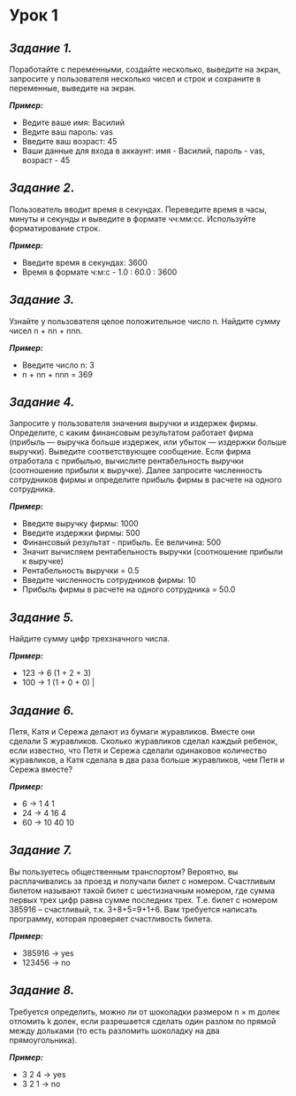 # **Урок 1**
## _**Задание 1.**_

Поработайте с переменными, создайте несколько,
выведите на экран, запросите у пользователя несколько чисел и
строк и сохраните в переменные, выведите на экран.


_**Пример:**_
* Ведите ваше имя: Василий
* Ведите ваш пароль: vas
* Введите ваш возраст: 45
* Ваши данные для входа в аккаунт: имя - Василий, пароль - vas, возраст - 45


## _**Задание 2**_.

Пользователь вводит время в секундах.
Переведите время в часы, минуты и секунды и выведите в формате чч:мм:сс.
Используйте форматирование строк.


_**Пример:**_
* Введите время в секундах: 3600
* Время в формате ч:м:с - 1.0 : 60.0 : 3600

## _**Задание 3.**_

Узнайте у пользователя целое положительное число n.
Найдите сумму чисел n + nn + nnn.


_**Пример:**_
* Введите число n: 3
* n + nn + nnn = 369

## _**Задание 4.**_

Запросите у пользователя значения выручки и издержек фирмы.
Определите, с каким финансовым результатом работает фирма
(прибыль — выручка больше издержек, или убыток — издержки больше выручки).
Выведите соответствующее сообщение. Если фирма отработала с прибылью,
вычислите рентабельность выручки (соотношение прибыли к выручке).
Далее запросите численность сотрудников фирмы и определите
прибыль фирмы в расчете на одного сотрудника.


_**Пример:**_
* Введите выручку фирмы: 1000
* Введите издержки фирмы: 500
* Финансовый результат - прибыль. Ее величина: 500
* Значит вычисляем рентабельность выручки (соотношение прибыли к выручке)
* Рентабельность выручки = 0.5
* Введите численность сотрудников фирмы: 10
* Прибыль фирмы в расчете на одного сотрудника = 50.0

## _**Задание 5.**_
Найдите сумму цифр трехзначного числа.


_**Пример:**_
* 123 -> 6 (1 + 2 + 3)
* 100 -> 1 (1 + 0 + 0) |


## _**Задание 6.**_ 
Петя, Катя и Сережа делают из бумаги журавликов. Вместе они сделали S журавликов. Сколько журавликов сделал каждый ребенок, если известно, что Петя и Сережа сделали одинаковое количество журавликов, а Катя сделала в два раза больше журавликов, чем Петя и Сережа вместе?


_**Пример:**_
* 6 -> 1  4  1
* 24 -> 4  16  4
* 60 -> 10  40  10
## _**Задание 7.**_  
Вы пользуетесь общественным транспортом? Вероятно, вы расплачивались за проезд и получали билет с номером. Счастливым билетом называют такой билет с шестизначным номером, где сумма первых трех цифр равна сумме последних трех. Т.е. билет с номером 385916 – счастливый, т.к. 3+8+5=9+1+6. Вам требуется написать программу, которая проверяет счастливость билета.


_**Пример:**_
* 385916 -> yes
* 123456 -> no
## _**Задание 8.**_ 
Требуется определить, можно ли от шоколадки размером n × m долек отломить k долек, если разрешается сделать один разлом по прямой между дольками (то есть разломить шоколадку на два прямоугольника).


_**Пример:**_
* 3 2 4 -> yes
* 3 2 1 -> no